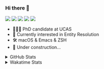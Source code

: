 ### Hi there 👋

[![](https://img.shields.io/badge/-Email-325180?logo=maildotru&logoColor=white&style=flat-square)](mailto:hi@wang.tianshu.me)
[![](https://img.shields.io/badge/-GitHub-black?logo=GitHub&style=flat-square)](https://github.com/tshu-w)
[![](https://img.shields.io/badge/-Telegram-26a5e4?labelColor=fafafa&logo=telegram&style=flat-square)](https://t.me/tshu_w) 
[![](https://img.shields.io/badge/-Twitter-1da1f2?logo=Twitter&logoColor=white&style=flat-square)](https://twitter.com/tshu_w)
[![](https://komarev.com/ghpvc/?username=tshu-w&color=blueviolet&style=flat-square)]()



- 🧑🏻‍🎓 PhD candidate at UCAS
- 🔭 Currently interested in Entity Resolution
- 🛠 macOS & Emacs & ZSH
- 🚧 Under construction...

<details>

<summary>GitHub Stats</summary>

![Tianshu's GitHub stats](https://github-readme-stats.vercel.app/api?username=tshu-w&show_icons=true&theme=buefy&count_private=true)
  
</details>


<details>
  <summary>Wakatime Stats</summary>

  Currently, files accessed by tramp cannot be tracked by wakatime, see https://github.com/wakatime/wakatime-mode/issues/27
  <br>
  
<!--START_SECTION:waka-->
![Code Time](http://img.shields.io/badge/Code%20Time-0%20secs-blue)

**I'm an Early 🐤** 

```text
🌞 Morning    69 commits     ████░░░░░░░░░░░░░░░░░░░░░   17.38% 
🌆 Daytime    212 commits    █████████████░░░░░░░░░░░░   53.4% 
🌃 Evening    112 commits    ███████░░░░░░░░░░░░░░░░░░   28.21% 
🌙 Night      4 commits      ░░░░░░░░░░░░░░░░░░░░░░░░░   1.01%

```
📅 **I'm Most Productive on Tuesday** 

```text
Monday       57 commits     ███░░░░░░░░░░░░░░░░░░░░░░   14.36% 
Tuesday      108 commits    ██████░░░░░░░░░░░░░░░░░░░   27.2% 
Wednesday    48 commits     ███░░░░░░░░░░░░░░░░░░░░░░   12.09% 
Thursday     37 commits     ██░░░░░░░░░░░░░░░░░░░░░░░   9.32% 
Friday       55 commits     ███░░░░░░░░░░░░░░░░░░░░░░   13.85% 
Saturday     50 commits     ███░░░░░░░░░░░░░░░░░░░░░░   12.59% 
Sunday       42 commits     ██░░░░░░░░░░░░░░░░░░░░░░░   10.58%

```


📊 **This Week I Spent My Time On** 

```text
💬 Programming Languages: 
sh                       9 hrs 5 mins        ██████████░░░░░░░░░░░░░░░   43.36% 
Org                      8 hrs 53 mins       ██████████░░░░░░░░░░░░░░░   42.39% 
Emacs Lisp               1 hr 54 mins        ██░░░░░░░░░░░░░░░░░░░░░░░   9.07% 
Bash                     42 mins             ░░░░░░░░░░░░░░░░░░░░░░░░░   3.41% 
Python                   19 mins             ░░░░░░░░░░░░░░░░░░░░░░░░░   1.51%

🔥 Editors: 
Emacs                    11 hrs 52 mins      ██████████████░░░░░░░░░░░   56.64% 
Zsh                      9 hrs 5 mins        ██████████░░░░░░░░░░░░░░░   43.36%

🐱‍💻 Projects: 
Unknown Project          8 hrs 51 mins       ██████████░░░░░░░░░░░░░░░   42.27% 
Terminal                 5 hrs 38 mins       ██████░░░░░░░░░░░░░░░░░░░   26.93% 
Dash-User-Contributions  1 hr 57 mins        ██░░░░░░░░░░░░░░░░░░░░░░░   9.37% 
emacs                    1 hr 48 mins        ██░░░░░░░░░░░░░░░░░░░░░░░   8.61% 
xd_mid                   32 mins             ░░░░░░░░░░░░░░░░░░░░░░░░░   2.6%

💻 Operating System: 
Mac                      17 hrs 56 mins      █████████████████████░░░░   85.51% 
Linux                    3 hrs 2 mins        ███░░░░░░░░░░░░░░░░░░░░░░   14.49%

```

**I Mostly Code in Python** 

```text
Python                   10 repos            ████████████░░░░░░░░░░░░░   47.62% 
HTML                     2 repos             ██░░░░░░░░░░░░░░░░░░░░░░░   9.52% 
Emacs Lisp               2 repos             ██░░░░░░░░░░░░░░░░░░░░░░░   9.52% 
JavaScript               2 repos             ██░░░░░░░░░░░░░░░░░░░░░░░   9.52% 
TeX                      2 repos             ██░░░░░░░░░░░░░░░░░░░░░░░   9.52%

```



 Last Updated on 01/08/2022 08:07:04 UTC
<!--END_SECTION:waka-->
</details>
